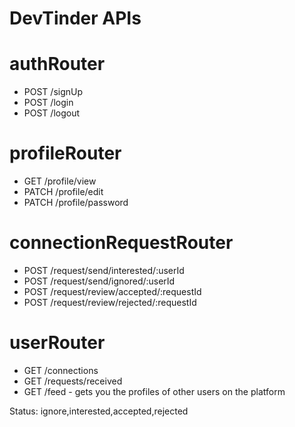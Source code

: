 # DevTinder APIs

# authRouter
- POST /signUp
- POST /login
- POST /logout

# profileRouter
- GET /profile/view
- PATCH /profile/edit
- PATCH /profile/password

# connectionRequestRouter
- POST /request/send/interested/:userId
- POST /request/send/ignored/:userId
- POST /request/review/accepted/:requestId
- POST /request/review/rejected/:requestId

# userRouter
- GET /connections
- GET /requests/received
- GET /feed - gets you the profiles of other users on the platform


Status: ignore,interested,accepted,rejected